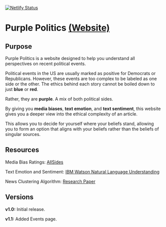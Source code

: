 [![Netlify Status](https://api.netlify.com/api/v1/badges/234cb037-2206-4eef-82c7-7a27418a5566/deploy-status)](https://app.netlify.com/sites/purplepolitics/deploys)
# Purple Politics [(Website)](https://purplepolitics.netlify.app/)
## Purpose

Purple Politics is a website designed to help you understand all perspectives on recent political events.

Political events in the US are usually marked as positive for Democrats or Republicans. However, these events are too complex to be labeled as one side or the other. The ethics behind each story cannot be boiled down to just **blue** or **red**.

Rather, they are **purple**. A mix of both political sides.

By giving you **media biases**, **text emotion**, and **text sentiment**, this website gives you a deeper view into the ethical complexity of an article.

This allows you to decide for yourself where your beliefs stand, allowing you to form an option that aligns with your beliefs rather than the beliefs of singular sources.

## Resources
Media Bias Ratings: [AllSides](https://www.allsides.com/media-bias/media-bias-ratings)

Text Emotion and Sentiment: [IBM Watson Natural Language Understanding](https://www.ibm.com/cloud/watson-natural-language-understanding)

News Clustering Algorithm: [Research Paper](https://www.researchgate.net/publication/258028563_Incremental_Clustering_of_News_Reports)

## Versions
**v1.0:** Initial release.

**v1.1:** Added Events page.